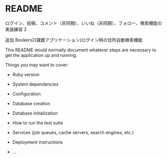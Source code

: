 # README
ログイン、投稿、コメント（非同期）、いいね（非同期）、フォロー、検索機能の実装練習 2

追加
Bookers2(課題アプリケーション)ログイン時の住所自動検索機能


This README would normally document whatever steps are necessary to get the
application up and running.

Things you may want to cover:

* Ruby version

* System dependencies

* Configuration

* Database creation

* Database initialization

* How to run the test suite

* Services (job queues, cache servers, search engines, etc.)

* Deployment instructions

* ...

